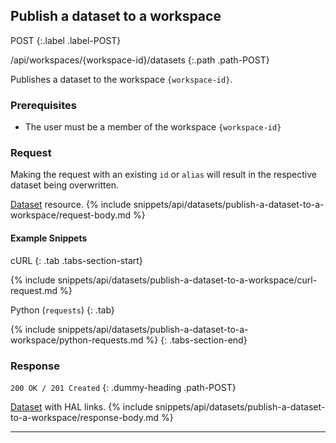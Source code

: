 ## Publish a dataset to a workspace

POST
{:.label .label-POST}

/api/workspaces/{workspace-id}/datasets
{:.path .path-POST}

Publishes a dataset to the workspace `{workspace-id}`.

### Prerequisites

- The user must be a member of the workspace `{workspace-id}`

### Request
Making the request with an existing `id` or `alias` will result in the respective dataset being overwritten.


[Dataset](#dataset) resource.
{% include snippets/api/datasets/publish-a-dataset-to-a-workspace/request-body.md %}

#### Example Snippets
cURL
{: .tab .tabs-section-start}

{% include snippets/api/datasets/publish-a-dataset-to-a-workspace/curl-request.md %}

Python (`requests`)
{: .tab}

{% include snippets/api/datasets/publish-a-dataset-to-a-workspace/python-requests.md %}
{: .tabs-section-end}

### Response
`200 OK / 201 Created`
{: .dummy-heading .path-POST}

[Dataset](#dataset) with HAL links.
{% include snippets/api/datasets/publish-a-dataset-to-a-workspace/response-body.md %}

---

